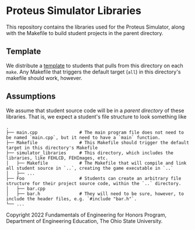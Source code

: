# Proteus Simulator Libraries

This repository contains the libraries used for the Proteus Simulator, along with the Makefile to build student projects in the parent directory.

## Template

We distribute a [template](https://u.osu.edu/fehproteus/vs-code-environment/compiling-and-running-a-project/compiling-a-project-on-the-proteus-simulator/) to students that pulls from this directory on each `make`. Any Makefile that triggers the default target (`all`) in this directory's makefile should work, however.

## Assumptions

We assume that student source code will be in a *parent directory* of these libraries. That is, we expect a student's file structure to look something like

    .
    ├── main.cpp                # The main program file does not need to be named `main.cpp`, but it need to have a `main` function.
    ├── Makefile                # This Makefile should trigger the default target in this directory's Makefile
    ├── simulator_libraries     # This directory, which includes the libraries, like FEHLCD, FEHImages, etc.
    │   ├── Makefile            # The Makefile that will compile and link all student source in `..`, creating the game executable in `..`
    │   ├── ...
    ├── Foo                     # Students can create an arbitrary file structure for their project source code, within the `..` directory.
    │   ├── bar.cpp
    │   ├── bar.h               # They will need to be sure, however, to include the header files, e.g. `#include "bar.h"`.
    └── ...

Copyright 2022 Fundamentals of Engineering for Honors Program, Department of Engineering Education, The Ohio State University.
